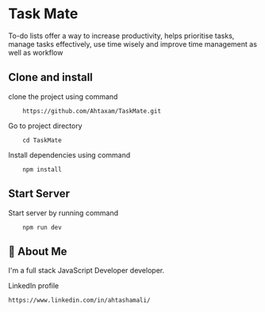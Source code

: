 
# Task Mate

To-do lists offer a way to increase productivity, helps prioritise tasks, manage tasks effectively, use time wisely and improve time management as well as workflow

## Clone and install

clone the project using command

```
    https://github.com/Ahtaxam/TaskMate.git
```
Go to project directory

```
    cd TaskMate
```
Install dependencies using command

```
    npm install
```


## Start Server
Start server by running command
```
    npm run dev
```


## 🚀 About Me
I'm a full stack JavaScript Developer developer.

LinkedIn profile 
```
https://www.linkedin.com/in/ahtashamali/
```



